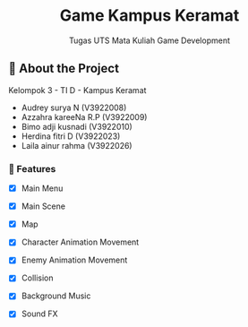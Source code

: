 <div align='center'>

<h1>Game Kampus Keramat</h1>
<p>Tugas UTS Mata Kuliah Game Development</p>


</div>



## :star2: About the Project
Kelompok 3 - TI D - Kampus Keramat
- Audrey surya N (V3922008)
- Azzahra kareeNa R.P (V3922009)
- Bimo adji kusnadi (V3922010)
- Herdina fitri D (V3922023)
- Laila ainur rahma (V3922026)

### :dart: Features
* [x]  Main Menu
* [x]  Main Scene
* [x]  Map
* [x]  Character Animation Movement
* [x]  Enemy Animation Movement
* [x]  Collision
* [x]  Background Music
* [x]  Sound FX

